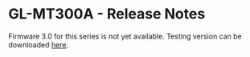 # GL-MT300A - Release Notes



Firmware 3.0 for this series is not yet available. Testing version can be downloaded <a href="https://dl.gl-inet.com/firmware/mt300a/testing/" target="_blank">here</a>.
